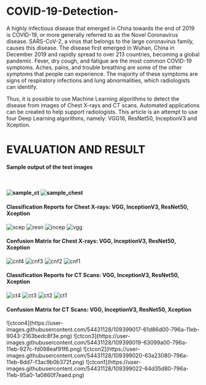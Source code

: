 # COVID-19-Detection-

A highly infectious disease that emerged in China towards the end of 2019 is COVID-19, or more generally referred to as the Novel Coronavirus disease. SARS-CoV-2, a virus that belongs to the large coronavirus family, causes this disease. The disease first emerged in Wuhan, China in December 2019 and rapidly spread to over 213 countries, becoming a global pandemic. Fever, dry cough, and fatigue are the most common COVID-19 symptoms. Aches, pains, and trouble breathing are some of the other symptoms that people can experience. The majority of these symptoms are signs of respiratory infections and lung abnormalities, which radiologists can identify.

Thus, it is possible to use Machine Learning algorithms to detect the disease from images of Chest X-rays and CT scans. Automated applications can be created to help support radiologists. This article is an attempt to use four Deep Learning algorithms, namely: VGG16, ResNet50, InceptionV3 and Xception.


# EVALUATION AND RESULT 

<h4> Sample output of the test images<h4> <br> 

![sample_ct](https://user-images.githubusercontent.com/54431128/109398757-fe9a0b00-7968-11eb-9911-ab29645a1dbb.png)
![sample_chest](https://user-images.githubusercontent.com/54431128/109398762-0063ce80-7969-11eb-866e-6661238da7f2.png)


<h4> Classification Reports for Chest X-rays: VGG, InceptionV3, ResNet50, Xception </h4>

![xcep](https://user-images.githubusercontent.com/54431128/109398816-559fe000-7969-11eb-896a-f60ee54fd899.png)
![resn](https://user-images.githubusercontent.com/54431128/109398818-56d10d00-7969-11eb-81ab-fdf3dd23dfd9.png)
![incep](https://user-images.githubusercontent.com/54431128/109398819-5769a380-7969-11eb-95eb-bfdfda19bc8b.png)
![vgg](https://user-images.githubusercontent.com/54431128/109398820-5769a380-7969-11eb-8dfa-24c341fe98d4.png)

<h4> Confusion Matrix for Chest X-rays: VGG, InceptionV3, ResNet50, Xception </h4>

![cnf4](https://user-images.githubusercontent.com/54431128/109398897-b9c2a400-7969-11eb-9d8d-9c42aae4fc8f.png)
![cnf3](https://user-images.githubusercontent.com/54431128/109398900-baf3d100-7969-11eb-9e9e-040a04851fb9.png)
![cnf2](https://user-images.githubusercontent.com/54431128/109398901-bb8c6780-7969-11eb-96ae-28f5239a87d5.png)
![cnf1](https://user-images.githubusercontent.com/54431128/109398902-bc24fe00-7969-11eb-9f4c-2de48911cf4d.png)

<h4> Classification Reports for CT Scans: VGG, InceptionV3, ResNet50, Xception </h4>

![ct4](https://user-images.githubusercontent.com/54431128/109398954-0ad29800-796a-11eb-833c-2ffbaef328b1.png)
![ct3](https://user-images.githubusercontent.com/54431128/109398955-0b6b2e80-796a-11eb-9692-e68e49159a92.png)
![ct2](https://user-images.githubusercontent.com/54431128/109398957-0c03c500-796a-11eb-98dc-b74eb9a92c05.png)
![ct1](https://user-images.githubusercontent.com/54431128/109398958-0c03c500-796a-11eb-8aad-045742532fdf.png)

<h4> Confusion Matrix for CT Scans: VGG, InceptionV3, ResNet50, Xception </h4>
![ctcon4](https://user-images.githubusercontent.com/54431128/109399017-61d86d00-796a-11eb-9043-2163bedc8f3e.png)
![ctcon3](https://user-images.githubusercontent.com/54431128/109399019-63099a00-796a-11eb-927c-fd098eaf91f6.png)
![ctcon2](https://user-images.githubusercontent.com/54431128/109399020-63a23080-796a-11eb-8dd7-f3ac9b0b372f.png)
![ctcon1](https://user-images.githubusercontent.com/54431128/109399022-64d35d80-796a-11eb-95a0-1a0860f7eaed.png)

